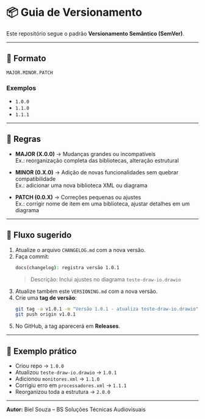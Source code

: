 # 📦 Guia de Versionamento

Este repositório segue o padrão **Versionamento Semântico (SemVer)**.

---

## 📌 Formato
```
MAJOR.MINOR.PATCH
```

### Exemplos
- `1.0.0`
- `1.1.0`
- `1.1.1`

---

## 📌 Regras

- **MAJOR (X.0.0)** → Mudanças grandes ou incompatíveis  
  Ex.: reorganização completa das bibliotecas, alteração estrutural

- **MINOR (0.X.0)** → Adição de novas funcionalidades sem quebrar compatibilidade  
  Ex.: adicionar uma nova biblioteca XML ou diagrama

- **PATCH (0.0.X)** → Correções pequenas ou ajustes  
  Ex.: corrigir nome de item em uma biblioteca, ajustar detalhes em um diagrama

---

## 📌 Fluxo sugerido

1. Atualize o arquivo `CHANGELOG.md` com a nova versão.
2. Faça commit:
   ```bash
   docs(changelog): registra versão 1.0.1
   ```
   > Descrição: Inclui ajustes no diagrama `teste-draw-io.drawio`
3. Atualize também este `VERSIONING.md` com a nova versão.
4. Crie uma **tag de versão**:
   ```bash
   git tag -a v1.0.1 -m "Versão 1.0.1 - atualiza teste-draw-io.drawio"
   git push origin v1.0.1
   ```
5. No GitHub, a tag aparecerá em **Releases**.

---

## 📌 Exemplo prático

- Criou repo → `1.0.0`  
- Atualizou `teste-draw-io.drawio` → `1.0.1`  
- Adicionou `monitores.xml` → `1.1.0`  
- Corrigiu erro em `processadores.xml` → `1.1.1`  
- Reorganizou toda a estrutura → `2.0.0`  

---

**Autor:** Biel Souza – BS Soluções Técnicas Audiovisuais  
